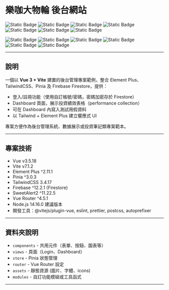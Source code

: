 # 樂咖大物輪 後台網站

![Static Badge](https://img.shields.io/badge/Vue3%20js-35495E?style=for-the-badge&logo=vuedotjs&logoColor=4FC08D) ![Static Badge](https://img.shields.io/badge/HTML5-E34F26?style=for-the-badge&logo=html5&logoColor=white) ![Static Badge](https://img.shields.io/badge/CSS3-1572B6?style=for-the-badge&logo=css3&logoColor=white) ![Static Badge](https://img.shields.io/badge/JavaScript-323330?style=for-the-badge&logo=javascript&logoColor=F7DF1E) ![Static Badge](https://img.shields.io/badge/Webpack-8DD6F9?style=for-the-badge&logo=Webpack&logoColor=white) ![Static Badge](https://img.shields.io/badge/npm-CB3837?style=for-the-badge&logo=npm&logoColor=white) ![Static Badge](https://img.shields.io/badge/Node%20js%2014.16.0-339933?style=for-the-badge&logo=nodedotjs&logoColor=white)

![Static Badge](https://img.shields.io/badge/Vite-646CFF?style=for-the-badge&logo=vite&logoColor=white) ![Static Badge](https://img.shields.io/badge/Element--Plus-409EFF?style=for-the-badge&logo=element&logoColor=white) ![Static Badge](https://img.shields.io/badge/Pinia-FFD859?style=for-the-badge&logo=pinia&logoColor=white) ![Static Badge](https://img.shields.io/badge/TailwindCSS-06B6D4?style=for-the-badge&logo=tailwindcss&logoColor=white) ![Static Badge](https://img.shields.io/badge/Firebase-FFCA28?style=for-the-badge&logo=firebase&logoColor=black) ![Static Badge](https://img.shields.io/badge/SweetAlert2-3085d6?style=for-the-badge&logoColor=white)

---

## 說明

一個以 **Vue 3 + Vite** 建置的後台管理專案範例，整合 Element Plus、TailwindCSS、Pinia 及 Firebase Firestore，提供：

- 登入/註冊功能（使用自訂帳號/密碼，密碼加密存於 Firestore）  
- Dashboard 頁面，展示投資績效表格（performance collection）  
- 可在 Dashboard 內寫入測試用假資料  
- 以 Tailwind + Element Plus 建立響應式 UI  

專案方便作為後台管理系統、數據展示或投資筆記類專案範本。

---

## 專案技術

- Vue v3.5.18  
- Vite v7.1.2  
- Element Plus ^2.11.1  
- Pinia ^3.0.3  
- TailwindCSS 3.4.17  
- Firebase ^12.2.1 (Firestore)  
- SweetAlert2 ^11.22.5  
- Vue Router ^4.5.1  
- Node.js 14.16.0 建議版本  
- 開發工具：@vitejs/plugin-vue, eslint, prettier, postcss, autoprefixer

---

## 資料夾說明

- `components` - 共用元件（表單、按鈕、圖表等）  
- `views` - 頁面（Login、Dashboard）  
- `store` - Pinia 狀態管理  
- `router` - Vue Router 設定  
- `assets` - 靜態資源 (圖片、字體、icons)  
- `modules` - 自訂功能模組或工具函式  

---


